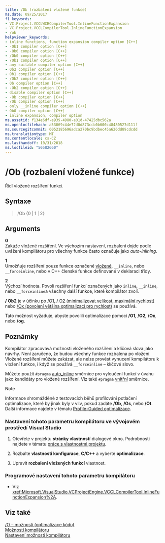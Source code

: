 ```yaml
---
title: /Ob (rozbalení vložené funkce)
ms.date: 09/25/2017
f1_keywords:
- VC.Project.VCCLWCECompilerTool.InlineFunctionExpansion
- VC.Project.VCCLCompilerTool.InlineFunctionExpansion
- /ob
helpviewer_keywords:
- inline functions, function expansion compiler option [C++]
- -Ob1 compiler option [C++]
- -Ob0 compiler option [C++]
- /Ob0 compiler option [C++]
- /Ob1 compiler option [C++]
- any suitable compiler option [C++]
- Ob2 compiler option [C++]
- Ob1 compiler option [C++]
- /Ob2 compiler option [C++]
- Ob compiler option [C++]
- -Ob2 compiler option [C++]
- disable compiler option [C++]
- -Ob compiler option [C++]
- /Ob compiler option [C++]
- only __inline compiler option [C++]
- Ob0 compiler option [C++]
- inline expansion, compiler option
ms.assetid: f134e6df-e939-4980-a01d-47425dbc562a
ms.openlocfilehash: a53069c44e72d0d873ccb0b600c48480527d111f
ms.sourcegitcommit: 6052185696adca270bc9bdbec45a626dd89cdcdd
ms.translationtype: MT
ms.contentlocale: cs-CZ
ms.lasthandoff: 10/31/2018
ms.locfileid: "50582660"
---
```

# <a name="ob-inline-function-expansion"></a>/Ob (rozbalení vložené funkce)

Řídí vložené rozšíření funkcí.

## <a name="syntax"></a>Syntaxe

> /Ob {0 | 1 | 2}

## <a name="arguments"></a>Arguments

**0**<br/>
Zakáže vložené rozšíření. Ve výchozím nastavení, rozbalení dojde podle uvážení kompilátoru pro všechny funkce často označuje jako *auto-inlining*.

**1**<br/>
Umožňuje rozšíření pouze funkce označené [vložené](../../cpp/inline-functions-cpp.md), `__inline`, nebo `__forceinline`, nebo v C++ členské funkce definované v deklaraci třídy.

**2**<br/>
Výchozí hodnota. Povolí rozšíření funkcí označených jako `inline`, `__inline`, nebo `__forceinline`a všechny další funkce, které kompilátor zvolí.

**/ Ob2** je v účinku po [/O1, / O2 (minimalizovat velikost, maximální rychlost)](../../build/reference/o1-o2-minimize-size-maximize-speed.md) nebo [/Ox (povolení většina optimalizací pro rychlost)](../../build/reference/ox-full-optimization.md) se používá.

Tato možnost vyžaduje, abyste povolili optimalizace pomocí **/O1**, **/O2**, **/Ox**, nebo **/og**.

## <a name="remarks"></a>Poznámky

Kompilátor zpracovává možnosti vloženého rozšíření a klíčová slova jako návrhy. Není zaručeno, že budou všechny funkce rozbalena po vložení. Vložené rozšíření můžete zakázat, ale nelze provést vynucení kompilátoru k vložení funkce, i když se používá `__forceinline` – klíčové slovo.

Můžete použít `#pragma` [auto_inline](../../preprocessor/auto-inline.md) směrnice pro vyloučení funkcí v úvahu jako kandidáty pro vložené rozšíření. Viz také `#pragma` [vnitřní](../../preprocessor/intrinsic.md) směrnice.

> [!NOTE]
> Informace shromážděné z testovacích běhů profilování potlačení optimalizace, které by jinak byly v vliv, pokud zadáte **/Ob**, **/Os**, nebo **/Ot**. Další informace najdete v tématu [Profile-Guided optimalizace](../../build/reference/profile-guided-optimizations.md).

### <a name="to-set-this-compiler-option-in-the-visual-studio-development-environment"></a>Nastavení tohoto parametru kompilátoru ve vývojovém prostředí Visual Studio

1. Otevřete v projektu **stránky vlastností** dialogové okno. Podrobnosti najdete v tématu [práce s vlastnostmi projektu](../../ide/working-with-project-properties.md).

1. Rozbalte **vlastnosti konfigurace**, **C/C++** a vyberte **optimalizace**.

1. Upravit **rozbalení vložených funkcí** vlastnost.

### <a name="to-set-this-compiler-option-programmatically"></a>Programové nastavení tohoto parametru kompilátoru

- Viz <xref:Microsoft.VisualStudio.VCProjectEngine.VCCLCompilerTool.InlineFunctionExpansion%2A>.

## <a name="see-also"></a>Viz také

[/O – možnosti (optimalizace kódu)](../../build/reference/o-options-optimize-code.md)<br/>
[Možnosti kompilátoru](../../build/reference/compiler-options.md)<br/>
[Nastavení možností kompilátoru](../../build/reference/setting-compiler-options.md)